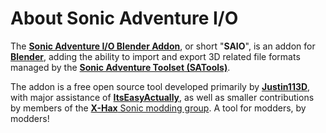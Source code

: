 # About Sonic Adventure I/O

The [**Sonic Adventure I/O Blender Addon**](https://github.com/X-Hax/SonicAdventureBlenderIO), or short "**SAIO**", is an addon for [**Blender**](https://www.blender.org/), adding the ability to import and export 3D related file formats managed by the [**Sonic Adventure Toolset (SATools)**](https://github.com/X-Hax/sa_tools).

The addon is a free open source tool developed primarily by [**Justin113D**](https://Justin113D.com), with major assistance of [**ItsEasyActually**](https://twitter.com/ItsEasyActually), as well as smaller contributions by members of the [**X-Hax** Sonic modding group](https://github.com/X-Hax). A tool for modders, by modders!